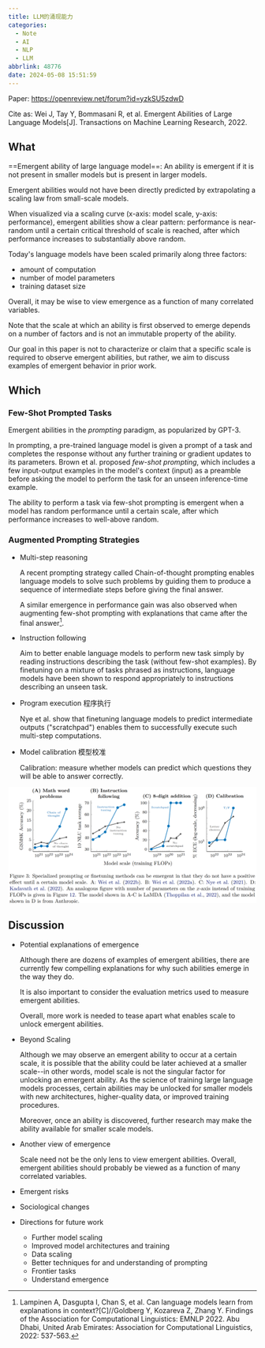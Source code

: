 ```yaml
---
title: LLM的涌现能力
categories:
  - Note
  - AI
  - NLP
  - LLM
abbrlink: 48776
date: 2024-05-08 15:51:59
---
```


Paper: https://openreview.net/forum?id=yzkSU5zdwD

Cite as: Wei J, Tay Y, Bommasani R, et al. Emergent Abilities of Large Language Models[J]. Transactions on Machine Learning Research, 2022.

## What

==Emergent ability of large language model==: An ability is emergent if it is not present in smaller models but is present in larger models.

Emergent abilities would not have been directly predicted by extrapolating a scaling law from small-scale models.

When visualized via a scaling curve (x-axis: model scale, y-axis: performance), emergent abilities show a clear pattern: performance is near-random until a certain critical threshold of scale is reached, after which performance increases to substantially above random.

Today's language models have been scaled primarily along three factors:

* amount of computation
* number of model parameters
* training dataset size

Overall, it may be wise to view emergence as a function of many correlated variables.

Note that the scale at which an ability is first observed to emerge depends on a number of factors and  is not an immutable property of the ability.

Our goal in this paper is not  to characterize or claim that a specific scale is required to observe emergent abilities, but rather, we aim to discuss examples of emergent behavior in prior work.

## Which

### Few-Shot Prompted Tasks

Emergent abilities in the *prompting* paradigm, as popularized by GPT-3.

In prompting, a pre-trained language model is given a prompt of a task and completes the response without any further training or gradient updates to its parameters. Brown et al. proposed *few-shot prompting*, which includes a few input-output examples in the model's context (input) as a preamble before asking the model to perform the task for an unseen inference-time example.

 The ability to perform a task via few-shot prompting is emergent when a model has random performance until a certain scale, after which performance increases to well-above random.

### Augmented Prompting Strategies

* Multi-step reasoning

    A recent prompting strategy called Chain-of-thought prompting enables language models to solve such problems by guiding them to produce a sequence of intermediate steps before giving the final answer.

    A similar emergence in performance gain was also observed when augmenting few-shot prompting with explanations that came after the final answer[^1].

* Instruction following

    Aim to better enable language models to perform new task simply by reading instructions describing the task (without few-shot examples). By finetuning on a mixture of tasks phrased as instructions, language models have been shown to respond appropriately to instructions describing an unseen task.

* Program execution 程序执行

    Nye et al. show that  finetuning language models to predict intermediate outputs ("scratchpad") enables them to successfully execute such multi-step computations.

* Model calibration 模型校准

    Calibration: measure whether models can predict which questions they will be able to answer correctly.

![image-20240508190030591](LLM的涌现能力/image-20240508190030591.png)

## Discussion

* Potential explanations of emergence

    Although there are dozens of examples of emergent abilities, there are currently few compelling explanations for why such abilities emerge in the way they do.

    It is also important to consider the evaluation metrics used to measure emergent abilities.

    Overall, more work is needed to tease apart what enables scale to unlock emergent abilities.

* Beyond Scaling

    Although we may observe an emergent ability to occur at a certain scale, it is possible that the ability could be later achieved at a smaller scale--in other words, model scale is not the singular factor for unlocking an emergent ability. As the science of training large language models processes, certain abilities may be unlocked for smaller models with new architectures, higher-quality data, or improved training procedures.

    Moreover, once an ability is discovered, further research may make the ability available for smaller scale models.

* Another view of emergence

    Scale need not be the only lens to view emergent abilities. Overall, emergent abilities should probably be viewed as a function of many correlated variables.

* Emergent risks

* Sociological changes

* Directions for future work

    * Further model scaling
    * Improved model architectures and training
    * Data scaling
    * Better techniques for and understanding of prompting
    * Frontier tasks
    * Understand emergence

[^1]: Lampinen A, Dasgupta I, Chan S, et al. Can language models learn from explanations in context?[C]//Goldberg Y, Kozareva Z, Zhang Y. Findings of the Association for Computational Linguistics: EMNLP 2022. Abu Dhabi, United Arab Emirates: Association for Computational Linguistics, 2022: 537-563.
